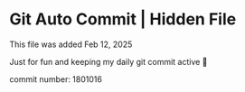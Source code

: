 # Git Auto Commit | Hidden File

This file was added Feb 12, 2025

Just for fun and keeping my daily git commit active 🤪

commit number: 1801016
